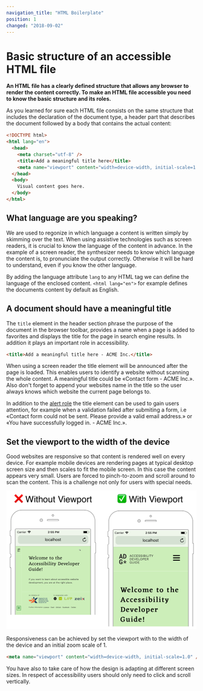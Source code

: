 ```yaml
---
navigation_title: "HTML Boilerplate"
position: 1
changed: "2018-09-02"
---
```


# Basic structure of an accessible HTML file

**An HTML file has a clearly defined structure that allows any browser to render the content correctly. To make an HTML file accessible you need to know the basic structure and its roles.**

As you learned for sure each HTML file consists on the same structure that includes the declaration of the document type, a header part that describes the document followed by a body that contains the actual content:

```html
<!DOCTYPE html>
<html lang="en">
  <head>
    <meta charset="utf-8" />
    <title>Add a meaningful title here</title>
    <meta name="viewport" content="width=device-width, initial-scale=1.0" />
  </head>
  <body>
    Visual content goes here.
  </body>
</html>
```

## What language are you speaking?
We are used to regonize in which language a content is written simply by skimming over the text. When using assistive technologies such as screen readers, it is crucial to know the language of the content in advance. In the example of a screen reader, the synthesizer needs to know which language the content is, to pronunciate the output correctly. Otherwise it will be hard to understand, even if you know the other language.

By adding the language attribute `lang` to any HTML tag we can define the language of the enclosed content. `<html lang="en">` for example defines the documents content by default as English.

## A document should have a meaningful title
The `title` element in the header section phrase the purpose of the document in the browser toolbar, provides a name when a page is added to favorites and displays the title for the page in search engine results. In addition it plays an important role in accessibility.

```html
<title>Add a meaningful title here - ACME Inc.</title>
```

When using a screen reader the title element will be announced after the page is loaded. This enables users to identify a website without scanning the whole content. A meaningful title could be «Contact form - ACME Inc.». Also don't forget to append your websites name in the title so the user always knows which website the current page belongs to.

In addition to the <a href="/examples/sensible-aria-usage/alert/">alert role</a> the title element can be used to gain users attention, for example when a validation failed after submiting a form, i.e «Contact form could not be sent. Please provide a valid email address.» or «You have successfully logged in. - ACME Inc.». 

## Set the viewport to the width of the device
Good websites are responsive so that content is rendered well on every device. For example mobile devices are rendering pages at typical desktop screen size and then scales to fit the mobile screen. In this case the content appears very small. Users are forced to pinch-to-zoom and scroll around to scan the content. This is a challenge not only for users with special needs.

![Layout of a website when a viewport is present versus no viewport.](_media/viewport.png)

Responsiveness can be achieved by set the viewport with to the width of the device and an initial zoom scale of 1.

```html
<meta name="viewport" content="width=device-width, initial-scale=1.0" />
```

You have also to take care of how the design is adapting at different screen sizes. In respect of accessibility users should only need to click and scroll vertically.
